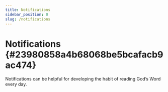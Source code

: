 ```yaml
---
title: Notifications
sidebar_position: 0
slug: /notifications
---
```


# Notifications {#23980858a4b68068be5bcafacb9ac474}

Notifications can be helpful for developing the habit of reading God’s Word every day.

